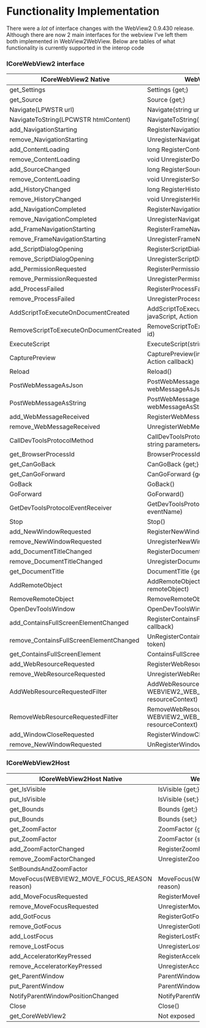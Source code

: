 # Functionality Implementation
There were a *lot* of interface changes with the WebView2 0.9.430 release.  Although there are now 2 main interfaces for 
the webview I've left them both implemented in WebView2WebView. 
Below are tables of what functionality is currently supported in the interop code

### ICoreWebView2 interface

|ICoreWebView2 Native| WebView2WebView class | Notes|
|---|---|---|
|get_Settings | Settings {get;}   | Working  |
|get_Source | Source  {get;}| Working  |
|Navigate(LPWSTR url) | Navigate(string url)  | Working  |
|NavigateToString(LPCWSTR htmlContent)| NavigateToString(string htmlContent)  | Working  |
|add_NavigationStarting| RegisterNavigationStarting(Action<NavigationStartingEventArgs> callback)  | Working |
|remove_NavigationStarting| UnregisterNavigationStarting(long)  | Working |
|add_ContentLoading| long RegisterContentLoading(Action<ContentLoadingEventArgs> callback) event | Working |
|remove_ContentLoading| void UnregisterDocumentStateChanged(long token) | Working |
|add_SourceChanged| long RegisterSourceChanged(Action<SourceChangedEventArgs> callback) event | Working |
|remove_ContentLoading| void UnregisterSourceChanged(long token) | Working |
|add_HistoryChanged| long RegisterHistoryChanged(Action<HistoryChangedEventArgs> callback) event | Working |
|remove_HistoryChanged| void UnregisterHistoryChanged(long token) | Working |
|add_NavigationCompleted| RegisterNavigationCompleted(Action<NavigationCompletedEventArgs> callback) | Working |
|remove_NavigationCompleted| UnregisterNavigationCompleted(long token) | Working |
|add_FrameNavigationStarting| RegisterFrameNavigationStarting(Action<NavigationStartingEventArgs> callback)  | Working |
|remove_FrameNavigationStarting| UnregisterFrameNavigationStarting(long token)  | Working |
|add_ScriptDialogOpening| RegisterScriptDialogOpening(Action<ScriptDialogOpeningEventArgs> callback)   | Working |
|remove_ScriptDialogOpening| UnregisterScriptDialogOpening(long token)   | Working |
|add_PermissionRequested| RegisterPermissionRequested(Action<PermissionRequestedEventArgs> callback) | Working |
|remove_PermissionRequested| UnregisterPermissionRequested(long token) | Working |
|add_ProcessFailed| RegisterProcessFailed(Action<ProcessFailedEventArgs> callback) | Working |
|remove_ProcessFailed| UnregisterProcessFailed(long token) | Working |
|AddScriptToExecuteOnDocumentCreated | AddScriptToExecuteOnDocumentCreated(string javaScript, Action<AddScriptToExecuteOnDocumentCreatedCompletedEventArgs> callback)  | Working |
|RemoveScriptToExecuteOnDocumentCreated| RemoveScriptToExecuteOnDocumentCreated(string id)  | Working |
|ExecuteScript | ExecuteScript(string javaScript, Action<ExecuteScriptCompletedEventArgs> callback) | Working |
|CapturePreview| CapturePreview(imageFormat, Stream imageStream, Action<CapturePreviewCompletedArgs> callback)  | Working |
|Reload | Reload()  | Working  |
|PostWebMessageAsJson | PostWebMessageAsJson(string webMessageAsJson) | Working |
|PostWebMessageAsString | PostWebMessageAsString(string webMessageAsString)  | Working |
|add_WebMessageReceived | RegisterWebMessageReceived(Action<WebMessageReceivedEventArgs> callback) | Working |
|remove_WebMessageReceived | UnregisterWebMessageReceived(long token) | Working  |
|CallDevToolsProtocolMethod | CallDevToolsProtocolMethod(string methodName, string parametersAsJson) | Working |
|get_BrowserProcessId | BrowserProcessId {get;}  | Working |
|get_CanGoBack| CanGoBack {get;} | Working |
|get_CanGoForward| CanGoForward {get;}  | Working |
|GoBack| GoBack()  | Working |
|GoForward| GoForward() | Working |
|GetDevToolsProtocolEventReceiver | GetDevToolsProtocolEventReceiver(string eventName) | Working |
|Stop | Stop() | |
|add_NewWindowRequested| RegisterNewWindowRequested(Action<NewWindowRequestedEventArgs> callback) | Working |
|remove_NewWindowRequested| UnregisterNewWindowRequested(long token) | Working |
|add_DocumentTitleChanged| RegisterDocumentTitledChanged(Action<DocumentTitleChangedEventArgs> callback) | Working |
|remove_DocumentTitleChanged| UnregisterDocumentTitledChanged(long token) | Working |
|get_DocumentTitle| DocumentTitle {get;} | Working |
|AddRemoteObject| AddRemoteObject(string name, ref object remoteObject) | Working |
|RemoveRemoteObject| RemoveRemoteObject(string name) | Working |
|OpenDevToolsWindow| OpenDevToolsWindow()  | Working |
|add_ContainsFullScreenElementChanged| RegisterContainsFullScreenElementChanged(Action<ContainsFullScreenElementChangedEventArgs> callback) | Working |
|remove_ContainsFullScreenElementChanged| UnRegisterContainsFullScreenElementChanged(long token)  | Working |
|get_ContainsFullScreenElement| ContainsFullScreenElement {get;} | Working |
|add_WebResourceRequested| RegisterWebResourceRequested(Action<WebResourceRequestedEventArgs> callback)  | Working |
|remove_WebResourceRequested| UnregisterWebResourceRequested(long token) | Working |
|AddWebResourceRequestedFilter| AddWebResourceRequestedFilter(string uri, WEBVIEW2_WEB_RESOURCE_CONTEXT resourceContext)  | Working |
|RemoveWebResourceRequestedFilter| RemoveWebResourceRequestedFilter(string uri, WEBVIEW2_WEB_RESOURCE_CONTEXT resourceContext)  | Working |
|add_WindowCloseRequested|  RegisterWindowCloseRequested(Action<WindowCloseRequestedEventArgs> callback) | Working |
|remove_NewWindowRequested| UnRegisterWindowCloseRequested(long token) | Working |

### ICoreWebView2Host

|ICoreWebView2Host Native|WebView2WebView class| Notes |
|---|---|---|
|get_IsVisible| IsVisible {get;}  | Working |
|put_IsVisible| IsVisible {set;} | Working |
|get_Bounds| Bounds {get;} | Working |
|put_Bounds| Bounds {set;} | Working |
|get_ZoomFactor| ZoomFactor {get;}  | Working |
|put_ZoomFactor|  ZoomFactor {set;} | Working |
|add_ZoomFactorChanged| RegisterZoomFactorChanged(Action<ZoomFactorCompletedEventArgs> callback)  | Working |
|remove_ZoomFactorChanged| UnregisterZoomFactorChanged(long token)  | Working |
|SetBoundsAndZoomFactor |  | |
|MoveFocus(WEBVIEW2_MOVE_FOCUS_REASON reason)| MoveFocus(WEBVIEW2_MOVE_FOCUS_REASON reason)  | Working |
|add_MoveFocusRequested| RegisterMoveFocusRequested(Action<MoveFocusRequestedEventArgs> callback) | Working |
|remove_MoveFocusRequested| UnregisterMoveFocusRequested(long token) | Working |
|add_GotFocus| RegisterGotFocus(Action<FocusChangedEventEventArgs> callback) | Working |
|remove_GotFocus| UnregisterGotFocus(long token) | Working |
|add_LostFocus| RegisterLostFocus(Action<FocusChangedEventEventArgs> callback)  | Working |
|remove_LostFocus| UnregisterLostFocus(long token)  | Working |
|add_AcceleratorKeyPressed| RegisterAcceleratorKeyPressed(Action<AcceleratorKeyPressedEventArgs> callback)  | Working |
|remove_AcceleratorKeyPressed| UnregisterAcceleratorKeyPressed(long token)  | Working |
|get_ParentWindow | ParentWindow {get;}| Working |
|put_ParentWindow | ParentWindow {Set;}| ? |
|NotifyParentWindowPositionChanged | NotifyParentWindowPositionChanged() | ? |
|Close | Close() | Working |
|get_CoreWebVIew2 | Not exposed |  |

